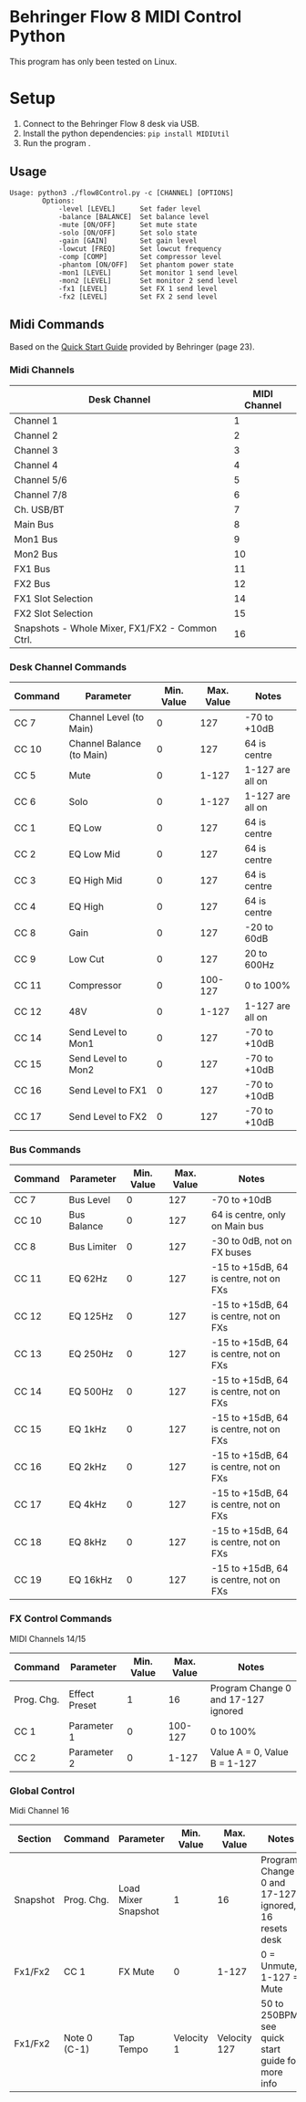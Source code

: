 # Behringer Flow 8 MIDI Control Python

This program has only been tested on Linux.

# Setup
1. Connect to the Behringer Flow 8 desk via USB.
2. Install the python dependencies: ```pip install MIDIUtil```
3. Run the program .

## Usage
    Usage: python3 ./flow8Control.py -c [CHANNEL] [OPTIONS]
            Options:
                -level [LEVEL]      Set fader level
                -balance [BALANCE]  Set balance level
                -mute [ON/OFF]      Set mute state
                -solo [ON/OFF]      Set solo state
                -gain [GAIN]        Set gain level
                -lowcut [FREQ]      Set lowcut frequency
                -comp [COMP]        Set compressor level
                -phantom [ON/OFF]   Set phantom power state
                -mon1 [LEVEL]       Set monitor 1 send level
                -mon2 [LEVEL]       Set monitor 2 send level
                -fx1 [LEVEL]        Set FX 1 send level
                -fx2 [LEVEL]        Set FX 2 send level

## Midi Commands
Based on the [Quick Start Guide](https://mediadl.musictribe.com/media/PLM/data/docs/P0DNM/QSG_BE_0603-AEW_FLOW-8_WW.pdf) provided by Behringer (page 23).

### Midi Channels
| **Desk Channel**                                     | **MIDI Channel** |
|-------------------------------------------------|--------------|
| Channel 1                                       | 1            |
| Channel 2                                       | 2            |
| Channel 3                                       | 3            |
| Channel 4                                       | 4            |
| Channel 5/6                                     | 5            |
| Channel 7/8                                     | 6            |
| Ch. USB/BT                                      | 7            |
| Main Bus                                        | 8            |
| Mon1 Bus                                        | 9            |
| Mon2 Bus                                        | 10           |
| FX1 Bus                                         | 11           |
| FX2 Bus                                         | 12           |
| FX1 Slot Selection                              | 14           |
| FX2 Slot Selection                              | 15           |
| Snapshots - Whole Mixer, FX1/FX2 - Common Ctrl. | 16           |

### Desk Channel Commands
| **Command** | **Parameter**             | **Min. Value** | **Max. Value** | **Notes**        |
|-------------|---------------------------|----------------|----------------|------------------|
| CC 7        | Channel Level (to Main)   | 0              | 127            | -70 to +10dB     |
| CC 10       | Channel Balance (to Main) | 0              | 127            | 64 is centre     |
| CC 5        | Mute                      | 0              | 1-127          | 1-127 are all on |
| CC 6        | Solo                      | 0              | 1-127          | 1-127 are all on |
| CC 1        | EQ Low                    | 0              | 127            | 64 is centre     |
| CC 2        | EQ Low Mid                | 0              | 127            | 64 is centre     |
| CC 3        | EQ High Mid               | 0              | 127            | 64 is centre     |
| CC 4        | EQ High                   | 0              | 127            | 64 is centre     |
| CC 8        | Gain                      | 0              | 127            | -20 to 60dB      |
| CC 9        | Low Cut                   | 0              | 127            | 20 to 600Hz      |
| CC 11       | Compressor                | 0              | 100-127        | 0 to 100%        |
| CC 12       | 48V                       | 0              | 1-127          | 1-127 are all on |
| CC 14       | Send Level to Mon1        | 0              | 127            | -70 to +10dB     |
| CC 15       | Send Level to Mon2        | 0              | 127            | -70 to +10dB     |
| CC 16       | Send Level to FX1         | 0              | 127            | -70 to +10dB     |
| CC 17       | Send Level to FX2         | 0              | 127            | -70 to +10dB     |

### Bus Commands
| **Command** | **Parameter** | **Min. Value** | **Max. Value** | **Notes**                              |
|-------------|---------------|----------------|----------------|----------------------------------------|
| CC 7        | Bus Level     | 0              | 127            | -70 to +10dB                           |
| CC 10       | Bus Balance   | 0              | 127            | 64 is centre, only on Main bus         |
| CC 8        | Bus Limiter   | 0              | 127            | -30 to 0dB, not on FX buses            |
| CC 11       | EQ 62Hz       | 0              | 127            | -15 to +15dB, 64 is centre, not on FXs |
| CC 12       | EQ 125Hz      | 0              | 127            | -15 to +15dB, 64 is centre, not on FXs |
| CC 13       | EQ 250Hz      | 0              | 127            | -15 to +15dB, 64 is centre, not on FXs |
| CC 14       | EQ 500Hz      | 0              | 127            | -15 to +15dB, 64 is centre, not on FXs |
| CC 15       | EQ 1kHz       | 0              | 127            | -15 to +15dB, 64 is centre, not on FXs |
| CC 16       | EQ 2kHz       | 0              | 127            | -15 to +15dB, 64 is centre, not on FXs |
| CC 17       | EQ 4kHz       | 0              | 127            | -15 to +15dB, 64 is centre, not on FXs |
| CC 18       | EQ 8kHz       | 0              | 127            | -15 to +15dB, 64 is centre, not on FXs |
| CC 19       | EQ 16kHz      | 0              | 127            | -15 to +15dB, 64 is centre, not on FXs |

### FX Control Commands
MIDI Channels 14/15

| **Command** | **Parameter** | **Min. Value** | **Max. Value** | **Notes**                           |
|-------------|---------------|----------------|----------------|-------------------------------------|
| Prog. Chg.  | Effect Preset | 1              | 16             | Program Change 0 and 17-127 ignored |
| CC 1        | Parameter 1   | 0              | 100-127        | 0 to 100%                           |
| CC 2        | Parameter 2   | 0              | 1-127          | Value A = 0, Value B = 1-127        |

### Global Control
Midi Channel 16

| **Section** | **Command**  | **Parameter**       | **Min. Value** | **Max. Value** | **Notes**                                           |
|-------------|--------------|---------------------|----------------|----------------|-----------------------------------------------------|
| Snapshot    | Prog. Chg.   | Load Mixer Snapshot | 1              | 16             | Program Change 0 and 17-127 ignored, 16 resets desk |
| Fx1/Fx2     | CC 1         | FX Mute             | 0              | 1-127          | 0 = Unmute, 1-127 = Mute                            |
| Fx1/Fx2     | Note 0 (C-1) | Tap Tempo           | Velocity 1     | Velocity 127   | 50 to 250BPM, see quick start guide for more info   |